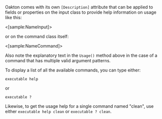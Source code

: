 <!--title:Help Text-->

Oakton comes with its own `[Description]` attribute that can be applied to fields or properties on
the input class to provide help information on usage like this:

<[sample:NameInput]>

or on the command class itself:

<[sample:NameCommand]>

Also note the explanatory text in the `Usage()` method above in the case of a command that has multiple valid
argument patterns.

To display a list of all the available commands, you can type either:

```
executable help
```

or 

```
executable ?
```

Likewise, to get the usage help for a single command named "clean", use either `executable help clean` or `executable ? clean`.